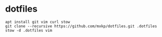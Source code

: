 # dotfiles

```console
apt install git vim curl stow
git clone --recursive https://github.com/mxkp/dotfiles.git .dotfiles
stow -d .dotfiles vim
```
